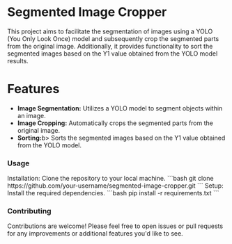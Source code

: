 # Segmented Image Cropper

This project aims to facilitate the segmentation of images using a YOLO (You Only Look Once) model and subsequently crop the segmented parts from the original image. Additionally, it provides functionality to sort the segmented images based on the Y1 value obtained from the YOLO model results. <br>

<h1>Features</h1>


<ul>
        <li><b>Image Segmentation:</b> Utilizes a YOLO model to segment objects within an image.</li>
        <li><b>Image Cropping:</b> Automatically crops the segmented parts from the original image.</li>
        <li><b>Sorting:</b>b> Sorts the segmented images based on the Y1 value obtained from the YOLO model.</li>
</ul>

<h3>Usage</h3>
Installation: Clone the repository to your local machine.
```bash
git clone https://github.com/your-username/segmented-image-cropper.git
```
Setup: Install the required dependencies.
```bash
pip install -r requirements.txt
```

<h3>Contributing</h3>
Contributions are welcome! Please feel free to open issues or pull requests for any improvements or additional features you'd like to see.






